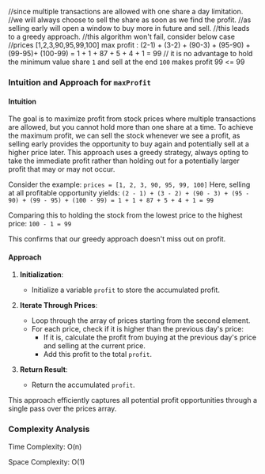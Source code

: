//since multiple transactions are allowed with one share a day limitation.
//we will always choose to sell the share as soon as we find the profit.
//as selling early will open a window to buy more in future and sell.
//this leads to a greedy approach.
//this algorithm won't fail, consider below case
//prices [1,2,3,90,95,99,100] max profit : (2-1) + (3-2) + (90-3) + (95-90) + (99-95)+ (100-99) = 1 + 1 + 87 + 5 + 4 + 1 = 99
// it is no advantage to hold the minimum value share `1` and sell at the end `100` makes profit 99 <= 99


### Intuition and Approach for `maxProfit`

#### Intuition
The goal is to maximize profit from stock prices where multiple transactions are allowed, 
but you cannot hold more than one share at a time. 
To achieve the maximum profit, we can sell the stock whenever we see a profit, as selling early provides the opportunity to buy again and 
potentially sell at a higher price later. This approach uses a greedy strategy, always opting to take the immediate profit rather than holding out for a potentially larger profit that may or may not occur.

Consider the example: 
`prices = [1, 2, 3, 90, 95, 99, 100]`
Here, selling at all profitable opportunity yields:
`(2 - 1) + (3 - 2) + (90 - 3) + (95 - 90) + (99 - 95) + (100 - 99) = 1 + 1 + 87 + 5 + 4 + 1 = 99`

Comparing this to holding the stock from the lowest price to the highest price:
`100 - 1 = 99`

This confirms that our greedy approach doesn't miss out on profit.

#### Approach
1. **Initialization**:
    - Initialize a variable `profit` to store the accumulated profit.

2. **Iterate Through Prices**:
    - Loop through the array of prices starting from the second element.
    - For each price, check if it is higher than the previous day's price:
        - If it is, calculate the profit from buying at the previous day's price and selling at the current price.
        - Add this profit to the total `profit`.

3. **Return Result**:
    - Return the accumulated `profit`.

This approach efficiently captures all potential profit opportunities through a single pass over the prices array.

### Complexity Analysis

Time Complexity: O(n)

Space Complexity: O(1)
